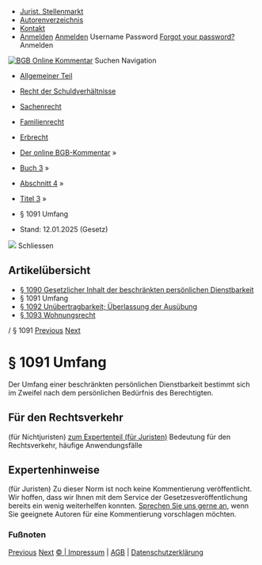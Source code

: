   * [Jurist. Stellenmarkt](https://bgb.kommentar.de/Buch-3/Abschnitt-4/Titel-3/</job-board> "Jurist. Stellenmarkt")
  * [Autorenverzeichnis](https://bgb.kommentar.de/Buch-3/Abschnitt-4/Titel-3/</Autorenverzeichnis> "Autorenverzeichnis")
  * [Kontakt](https://bgb.kommentar.de/Buch-3/Abschnitt-4/Titel-3/</Kontakt>)
  * [Anmelden](https://bgb.kommentar.de/Buch-3/Abschnitt-4/Titel-3/<#login> "show login form") [Anmelden](https://bgb.kommentar.de/Buch-3/Abschnitt-4/Titel-3/<#> "hide login form") Username Password
[Forgot your password?](https://bgb.kommentar.de/Buch-3/Abschnitt-4/Titel-3/</user/forgotpassword>) Anmelden 


[![BGB Online Kommentar](https://bgb.kommentar.de/extension/bgb/design/bgb/images/logo.png)](https://bgb.kommentar.de/Buch-3/Abschnitt-4/Titel-3/</> "BGB Online Kommentar")
Suchen
Navigation
  * [Allgemeiner Teil](https://bgb.kommentar.de/Buch-3/Abschnitt-4/Titel-3/</Buch-1>)
  * [Recht der Schuldverhältnisse](https://bgb.kommentar.de/Buch-3/Abschnitt-4/Titel-3/</Buch-2>)
  * [Sachenrecht](https://bgb.kommentar.de/Buch-3/Abschnitt-4/Titel-3/</Buch-3>)
  * [Familienrecht](https://bgb.kommentar.de/Buch-3/Abschnitt-4/Titel-3/</Buch-4>)
  * [Erbrecht](https://bgb.kommentar.de/Buch-3/Abschnitt-4/Titel-3/</Buch-5>)


  * [Der online BGB-Kommentar](https://bgb.kommentar.de/Buch-3/Abschnitt-4/Titel-3/</>) »
  * [Buch 3](https://bgb.kommentar.de/Buch-3/Abschnitt-4/Titel-3/</Buch-3>) »
  * [Abschnitt 4](https://bgb.kommentar.de/Buch-3/Abschnitt-4/Titel-3/</Buch-3/Abschnitt-4>) »
  * [Titel 3](https://bgb.kommentar.de/Buch-3/Abschnitt-4/Titel-3/</Buch-3/Abschnitt-4/Titel-3>) »
  * § 1091 Umfang 
  * Stand: 12.01.2025 (Gesetz) 


![](https://vg01.met.vgwort.de/na/1c9909529ead4f509072c06d9081a7d5)
Schliessen 
## Artikelübersicht
  * [ § 1090 Gesetzlicher Inhalt der beschränkten persönlichen Dienstbarkeit ](https://bgb.kommentar.de/Buch-3/Abschnitt-4/Titel-3/</Buch-3/Abschnitt-4/Titel-3/Gesetzlicher-Inhalt-der-beschraenkten-persoenlichen-Dienstbarkeit>)
  * § 1091 Umfang 
  * [ § 1092 Unübertragbarkeit; Überlassung der Ausübung ](https://bgb.kommentar.de/Buch-3/Abschnitt-4/Titel-3/</Buch-3/Abschnitt-4/Titel-3/Unuebertragbarkeit-Ueberlassung-der-Ausuebung>)
  * [ § 1093 Wohnungsrecht ](https://bgb.kommentar.de/Buch-3/Abschnitt-4/Titel-3/</Buch-3/Abschnitt-4/Titel-3/Wohnungsrecht>)


/ § 1091 
[Previous](https://bgb.kommentar.de/Buch-3/Abschnitt-4/Titel-3/</Buch-3/Abschnitt-4/Titel-3/Gesetzlicher-Inhalt-der-beschraenkten-persoenlichen-Dienstbarkeit> "§ 1090 Gesetzlicher Inhalt der beschränkten persönlichen Dienstbarkeit") [Next](https://bgb.kommentar.de/Buch-3/Abschnitt-4/Titel-3/</Buch-3/Abschnitt-4/Titel-3/Unuebertragbarkeit-Ueberlassung-der-Ausuebung> "§ 1092 Unübertragbarkeit; Überlassung der Ausübung")
# § 1091 Umfang
Der Umfang einer beschränkten persönlichen Dienstbarkeit bestimmt sich im Zweifel nach dem persönlichen Bedürfnis des Berechtigten.
## Für den Rechtsverkehr 
(für Nichtjuristen)
[zum Expertenteil (für Juristen)](https://bgb.kommentar.de/Buch-3/Abschnitt-4/Titel-3/<#expertenhinweise>)
Bedeutung für den Rechtsverkehr, häufige Anwendungsfälle
## Expertenhinweise
(für Juristen)
Zu dieser Norm ist noch keine Kommentierung veröffentlicht. Wir hoffen, dass wir Ihnen mit dem Service der Gesetzesveröffentlichung bereits ein wenig weiterhelfen konnten. [Sprechen Sie uns gerne an](https://bgb.kommentar.de/Buch-3/Abschnitt-4/Titel-3/</Kontakt>), wenn Sie geeignete Autoren für eine Kommentierung vorschlagen möchten. 
### Fußnoten
[Previous](https://bgb.kommentar.de/Buch-3/Abschnitt-4/Titel-3/</Buch-3/Abschnitt-4/Titel-3/Gesetzlicher-Inhalt-der-beschraenkten-persoenlichen-Dienstbarkeit> "§ 1090 Gesetzlicher Inhalt der beschränkten persönlichen Dienstbarkeit") [Next](https://bgb.kommentar.de/Buch-3/Abschnitt-4/Titel-3/</Buch-3/Abschnitt-4/Titel-3/Unuebertragbarkeit-Ueberlassung-der-Ausuebung> "§ 1092 Unübertragbarkeit; Überlassung der Ausübung")
[© | Impressum](https://bgb.kommentar.de/Buch-3/Abschnitt-4/Titel-3/</Kontakt>) | [AGB](https://bgb.kommentar.de/Buch-3/Abschnitt-4/Titel-3/</AGB>) | [Datenschutzerklärung](https://bgb.kommentar.de/Buch-3/Abschnitt-4/Titel-3/</Datenschutzerklaerung-fuer-Leser>)
